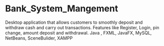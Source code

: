 # Bank_System_Mangement
Desktop application that allows customers to smoothly deposit and withdraw cash and carry out transactions. Features like Register, Login, pin change, amount deposit and withdrawal. Java , FXML, JavaFX, MySQL, NetBeans, SceneBulider, XAMPP
